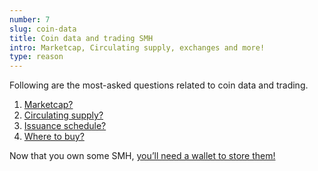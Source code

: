 ```yaml
---
number: 7
slug: coin-data
title: Coin data and trading SMH
intro: Marketcap, Circulating supply, exchanges and more!
type: reason
---
```


Following are the most-asked questions related to coin data and trading.

1. [Marketcap?](https://tater-tracker.com)
2. [Circulating supply?](https://dash.spacemesh.io)
3. [Issuance schedule?](https://spacemesh.io/blog/spacemesh-issuance-schedule)
4. [Where to buy?](https://www.coingecko.com/en/coins/spacemesh)

Now that you own some SMH, [you’ll need a wallet to store them!](/wallets)